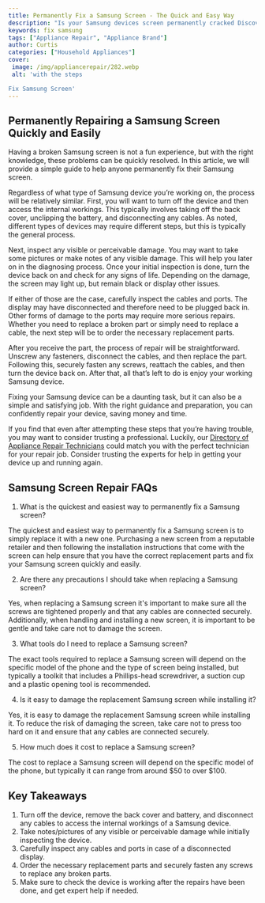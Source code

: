 ```yaml
---
title: Permanently Fix a Samsung Screen - The Quick and Easy Way
description: "Is your Samsung devices screen permanently cracked Discover the quick and easy way to fix it This blog post will teach you how to do it step by step"
keywords: fix samsung
tags: ["Appliance Repair", "Appliance Brand"]
author: Curtis
categories: ["Household Appliances"]
cover: 
 image: /img/appliancerepair/282.webp
 alt: 'with the steps

Fix Samsung Screen'
---
```

## Permanently Repairing a Samsung Screen Quickly and Easily 
Having a broken Samsung screen is not a fun experience, but with the right knowledge, these problems can be quickly resolved. In this article, we will provide a simple guide to help anyone permanently fix their Samsung screen.

Regardless of what type of Samsung device you’re working on, the process will be relatively similar. First, you will want to turn off the device and then access the internal workings. This typically involves taking off the back cover, unclipping the battery, and disconnecting any cables. As noted, different types of devices may require different steps, but this is typically the general process. 

Next, inspect any visible or perceivable damage. You may want to take some pictures or make notes of any visible damage. This will help you later on in the diagnosing process. Once your initial inspection is done, turn the device back on and check for any signs of life. Depending on the damage, the screen may light up, but remain black or display other issues. 

If either of those are the case, carefully inspect the cables and ports. The display may have disconnected and therefore need to be plugged back in. Other forms of damage to the ports may require more serious repairs. Whether you need to replace a broken part or simply need to replace a cable, the next step will be to order the necessary replacement parts. 

After you receive the part, the process of repair will be straightforward. Unscrew any fasteners, disconnect the cables, and then replace the part. Following this, securely fasten any screws, reattach the cables, and then turn the device back on. After that, all that’s left to do is enjoy your working Samsung device. 

Fixing your Samsung device can be a daunting task, but it can also be a simple and satisfying job. With the right guidance and preparation, you can confidently repair your device, saving money and time. 

If you find that even after attempting these steps that you’re having trouble, you may want to consider trusting a professional. Luckily, our [Directory of Appliance Repair Technicians](./pages/appliance-repair-technicians) could match you with the perfect technician for your repair job. Consider trusting the experts for help in getting your device up and running again.

## Samsung Screen Repair FAQs

1. What is the quickest and easiest way to permanently fix a Samsung screen? 

The quickest and easiest way to permanently fix a Samsung screen is to simply replace it with a new one. Purchasing a new screen from a reputable retailer and then following the installation instructions that come with the screen can help ensure that you have the correct replacement parts and fix your Samsung screen quickly and easily.

2. Are there any precautions I should take when replacing a Samsung screen? 

Yes, when replacing a Samsung screen it's important to make sure all the screws are tightened properly and that any cables are connected securely. Additionally, when handling and installing a new screen, it is important to be gentle and take care not to damage the screen. 

3. What tools do I need to replace a Samsung screen?

The exact tools required to replace a Samsung screen will depend on the specific model of the phone and the type of screen being installed, but typically a toolkit that includes a Phillips-head screwdriver, a suction cup and a plastic opening tool is recommended. 

4. Is it easy to damage the replacement Samsung screen while installing it? 

Yes, it is easy to damage the replacement Samsung screen while installing it. To reduce the risk of damaging the screen, take care not to press too hard on it and ensure that any cables are connected securely.

5. How much does it cost to replace a Samsung screen? 

The cost to replace a Samsung screen will depend on the specific model of the phone, but typically it can range from around $50 to over $100.

## Key Takeaways

1. Turn off the device, remove the back cover and battery, and disconnect any cables to access the internal workings of a Samsung device.
2. Take notes/pictures of any visible or perceivable damage while initially inspecting the device.
3. Carefully inspect any cables and ports in case of a disconnected display.
4. Order the necessary replacement parts and securely fasten any screws to replace any broken parts.
5. Make sure to check the device is working after the repairs have been done, and get expert help if needed.
